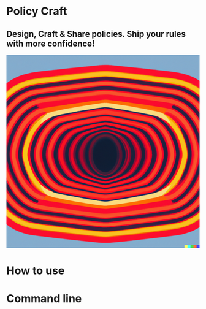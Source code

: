 # Policy Craft

## Design, Craft & Share policies. Ship your rules with more confidence!

![](./assets/craft-policy.png)

# How to use

# Command line
